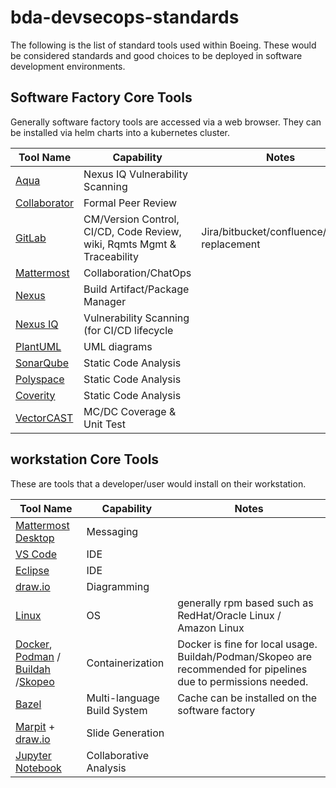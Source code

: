 # bda-devsecops-standards

The following is the list of standard tools used within Boeing. These would be considered standards and good choices to be deployed in software development environments.

## Software Factory Core Tools

Generally software factory tools are accessed via a web browser. They can be installed via helm charts into a kubernetes cluster.

| Tool Name                                                    | Capability                                                              | Notes			                                      |
| ------------------------------------------------------------ | ----------------------------------------------------------------------- | ------------------------------------------------------ |
| [Aqua](https://www.aquasec.com/)                             | Nexus IQ Vulnerability Scanning			                         	 |														  |
| [Collaborator](https://smartbear.com/product/collaborator/)  | Formal Peer Review                     				                 | 						    							  |
| [GitLab](https://about.gitlab.com)                           | CM/Version Control, CI/CD, Code Review, wiki, Rqmts Mgmt & Traceability | Jira/bitbucket/confluence/jenkins replacement          |
| [Mattermost](https://mattermost.com/)                        | Collaboration/ChatOps                                                   |                                                        |
| [Nexus](https://www.sonatype.com/products/nexus-repository)  | Build Artifact/Package Manager                                          |                                                        |
| [Nexus IQ](https://help.sonatype.com/iqserver)               | Vulnerability Scanning    (for CI/CD lifecycle                          |                                                        |
| [PlantUML](https://plantuml.com/)                            | UML diagrams                                                            |                                                        |
| [SonarQube](https://www.sonarsource.com/products/sonarqube/) | Static Code Analysis                                                    |                                                        |
| [Polyspace](https://au.mathworks.com/products/polyspace.html)| Static Code Analysis                                                    |                                                        |
| [Coverity](https://scan.coverity.com/)                      | Static Code Analysis                                                     |                                                        |
| [VectorCAST](https://www.vector.com/int/en/products/products-a-z/software/vectorcast/#) | MC/DC Coverage & Unit Test                   |                                                        |


## workstation Core Tools

These are tools that a developer/user would install on their workstation.

| Tool Name                                                    | Capability                                             | Notes			                                         |
| ------------------------------------------------------------ | ------------------------------------------------------ | ------------------------------------------------------ |
| [Mattermost Desktop](https://mattermost.com/apps/)           | Messaging                                              |                                                        |
| [VS Code](https://code.visualstudio.com/)                    | IDE                                                    |                                                        |
| [Eclipse](https://www.eclipse.org/downloads/)                | IDE                                                    |                                                        |
| [draw.io](https://www.diagrams.net/)                         | Diagramming                                            |                                                        |
| [Linux](https://en.wikipedia.org/wiki/Linux)                 | OS                                                     | generally rpm based such as RedHat/Oracle Linux / Amazon Linux | 
| [Docker](https://www.docker.com/), [Podman](https://podman.io/) / [Buildah](https://buildah.io/) /[Skopeo](https://github.com/containers/skopeo) | Containerization | Docker is fine for local usage. Buildah/Podman/Skopeo are recommended for pipelines due to permissions needed. |
| [Bazel](https://bazel.build/)                                | Multi-language Build System                            | Cache can be installed on the software factory         |
| [Marpit](https://marpit.marp.app/) + [draw.io](https://www.diagrams.net/) | Slide Generation                          |                                                        |
| [Jupyter Notebook](https://jupyter.org/)                     | Collaborative Analysis                                 |                                                        |
